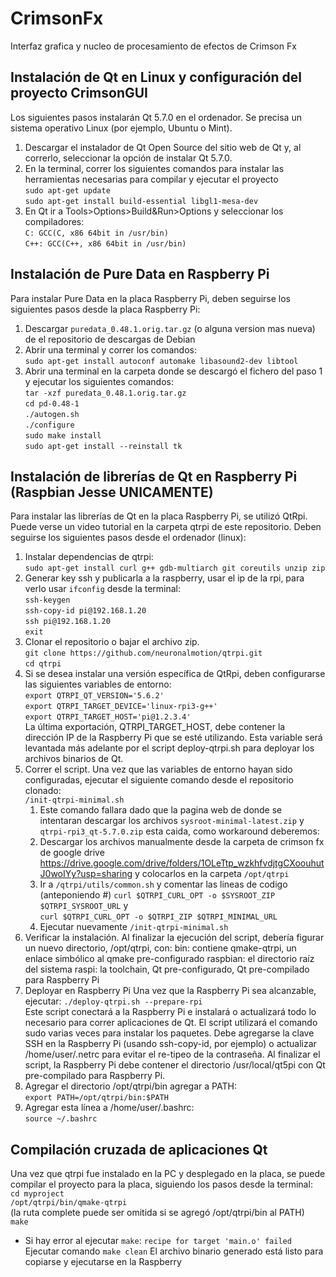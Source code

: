 # CrimsonFx
Interfaz grafica y nucleo de procesamiento de efectos de Crimson Fx

## Instalación de Qt en Linux y configuración del proyecto CrimsonGUI
Los siguientes pasos instalarán Qt 5.7.0 en el ordenador. Se precisa un sistema operativo Linux (por ejemplo, Ubuntu o Mint).
1.	Descargar el instalador de Qt Open Source del sitio web de Qt y, al correrlo, seleccionar la opción de instalar Qt 5.7.0.
2.	En la terminal, correr los siguientes comandos para instalar las herramientas necesarias para compilar y ejecutar el proyecto  
`sudo apt-get update`  
`sudo apt-get install build-essential libgl1-mesa-dev`  
3.	En Qt ir a Tools>Options>Build&Run>Options y seleccionar los compiladores:  
 	`C: GCC(C, x86 64bit in /usr/bin)`  
  `C++: GCC(C++, x86 64bit in /usr/bin)`  
  
## Instalación de Pure Data en Raspberry Pi
Para instalar Pure Data en la placa Raspberry Pi, deben seguirse los siguientes pasos desde la placa Raspberry Pi:
1.	Descargar `puredata_0.48.1.orig.tar.gz` (o alguna version mas nueva) de el repositorio de descargas de Debian
2.	Abrir una terminal y correr los comandos:  
`sudo apt-get install autoconf automake libasound2-dev libtool`   
3.	Abrir una terminal en la carpeta donde se descargó el fichero del paso 1 y ejecutar los siguientes comandos:  
`tar -xzf puredata_0.48.1.orig.tar.gz`  
`cd pd-0.48-1`  
`./autogen.sh`  
`./configure`  
`sudo make install`  
`sudo apt-get install --reinstall tk`  

## Instalación de librerías de Qt en Raspberry Pi (Raspbian Jesse UNICAMENTE)
Para instalar las librerías de Qt en la placa Raspberry Pi, se utilizó QtRpi. Puede verse un video tutorial en la carpeta qtrpi de este repositorio.
Deben seguirse los siguientes pasos desde el ordenador (linux):  
1. Instalar dependencias de qtrpi:  
`sudo apt-get install curl g++ gdb-multiarch git coreutils unzip zip`
2. Generar key ssh y publicarla a la raspberry, usar el ip de la rpi, para verlo usar `ifconfig` desde la terminal:  
`ssh-keygen`  
`ssh-copy-id pi@192.168.1.20`  
`ssh pi@192.168.1.20`  
`exit`  
3.	Clonar el repositorio o bajar el archivo zip.  
`git clone https://github.com/neuronalmotion/qtrpi.git`  
`cd qtrpi`
4.	Si se desea instalar una versión específica de QtRpi, deben configurarse las siguientes variables de entorno:  
`export QTRPI_QT_VERSION='5.6.2'`  
`export QTRPI_TARGET_DEVICE='linux-rpi3-g++'`  
`export QTRPI_TARGET_HOST='pi@1.2.3.4'`  
La última exportación, QTRPI_TARGET_HOST, debe contener la dirección IP de la Raspberry Pi que se esté utilizando. Esta variable será levantada más adelante por el script deploy-qtrpi.sh para deployar los archivos binarios de Qt.
3.	Correr el script. Una vez que las variables de entorno hayan sido configuradas, ejecutar el siguiente comando desde el repositorio clonado:  
`/init-qtrpi-minimal.sh`  
    1. Este comando fallara dado que la pagina web de donde se intentaran descargar los archivos `sysroot-minimal-latest.zip` y `qtrpi-rpi3_qt-5.7.0.zip` esta caida, como workaround deberemos:
    2. Descargar los archivos manualmente desde la carpeta de crimson fx de google drive https://drive.google.com/drive/folders/1OLeTtp_wzkhfvdjtgCXoouhutJ0woIYy?usp=sharing y colocarlos en la carpeta `/opt/qtrpi`
    3. Ir a `/qtrpi/utils/common.sh` y comentar las lineas de codigo (anteponiendo #) 
 `curl $QTRPI_CURL_OPT -o $SYSROOT_ZIP $QTRPI_SYSROOT_URL` y  
 `curl $QTRPI_CURL_OPT -o $QTRPI_ZIP $QTRPI_MINIMAL_URL`
    4. Ejecutar nuevamente `/init-qtrpi-minimal.sh` 
6.	Verificar la instalación. Al finalizar la ejecución del script, debería figurar un nuevo directorio, /opt/qtrpi, con:
 bin: contiene qmake-qtrpi, un enlace simbólico al qmake pre-configurado
 raspbian: el directorio raíz del sistema
 raspi: la toolchain, Qt pre-configurado, Qt pre-compilado para Raspberry Pi
7.	Deployar en Raspberry Pi
 Una vez que la Raspberry Pi sea alcanzable, ejecutar:
`./deploy-qtrpi.sh --prepare-rpi`  
Este script conectará a la Raspberry Pi e instalará o actualizará todo lo necesario para correr aplicaciones de Qt. 
El script utilizará el comando sudo varias veces para instalar los paquetes. Debe agregarse la clave SSH en la Raspberry Pi (usando ssh-copy-id, por ejemplo) o actualizar /home/user/.netrc para evitar el re-tipeo de la contraseña.
Al finalizar el script, la Raspberry Pi debe contener el directorio /usr/local/qt5pi con Qt pre-compilado para Raspberry Pi.
8.	Agregar el directorio /opt/qtrpi/bin agregar a PATH:  
 `export PATH=/opt/qtrpi/bin:$PATH`
9.	Agregar esta línea a /home/user/.bashrc:  
 `source ~/.bashrc`

## Compilación cruzada de aplicaciones Qt 
Una vez que qtrpi fue instalado en la PC y desplegado en la placa, se puede compilar el proyecto para la placa, siguiendo los pasos desde la terminal:  
`cd myproject`  
`/opt/qtrpi/bin/qmake-qtrpi`  
(la ruta complete puede ser omitida si se agregó /opt/qtrpi/bin al PATH)  
`make`  
* Si hay error al ejecutar `make`:
 `recipe for target 'main.o' failed`
  Ejecutar comando `make clean`
El archivo binario generado está listo para copiarse y ejecutarse en la Raspberry


